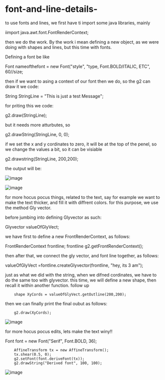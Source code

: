 # font-and-line-details-

to use fonts and lines, we first have ti import some java libraries, mainly

iimport java.awt.font.FontRenderContext;

then we do the work. By the work i mean defining a new object, as we were doing with shapes and lines, but this time with fonts.

Defining a font be like

Font nameofthefont = new Font("style", "type, Font.BOLD/ITALIC, ETC", 60//size;

then if we want to asing a context of our font then we do, so the g2 can draw it we code:

String StringLine = "This is just a test Message";


for priting this we code:

g2.draw(StringLine);

but it needs more atturbutes, so 

g2.drawString(StringLine, 0, 0);

if we set the x and y cordinates to zero, it will be at the top of the penel, so we change the values a bit, so it can be visiable

g2.drawstring(StringLine, 200,200);

the output will be:

![image](https://user-images.githubusercontent.com/63984422/142703972-39c5d3fe-de62-4f3f-9f64-2d2ac3cf55d9.png)

![image](https://user-images.githubusercontent.com/63984422/142704003-65825706-98e1-4c01-9293-ba8402e089b6.png)




for more hocus pocus things, related to the text, say for example we want to make the text thicker, and fill it with diffrent colors.
for this purpose, we use the method Gly vector.

before jumbing into defining Glyvector as such:

Glyvector valueOfGlyVect;

we have first to define a new FrontRenderContext, as follows:

FrontRenderContext frontline;
frontline g2.getFrontRenderContext();

then after that, we connect the gly vector, and font line together, as follows:


valueOfGlyVect =fontline.createGlyvector(frontline, "hey, its 3 am");

just as what we did with the string, when we difned cordinates, we have to do the same too with glyvector.
this time, we will define a new shape, then recall it within another function. follow up


        shape XyCords = valueOfGlyVect.getOutline(200,200);

       
 then we can finally print the final oubut as follows:       

        g2.draw(XyCords);



![image](https://user-images.githubusercontent.com/63984422/142703018-df1a8620-f267-434e-8520-94f576599ee7.png)


for more hocus pocus edits, lets make the text winy!!

 Font font = new Font("Serif", Font.BOLD, 36);
        
        AffineTransform tx = new AffineTransform();
        tx.shear(0.5, 0);
        g2.setFont(font.deriveFont(tx));
        g2.drawString("Derived font", 100, 100);



![image](https://user-images.githubusercontent.com/63984422/142712343-a31a7107-aa08-41e0-84b9-84757f89595f.png)
